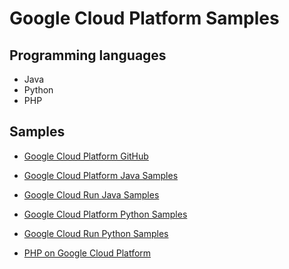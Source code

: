 # Google Cloud Platform Samples
	
## Programming languages
* Java
* Python
* PHP

## Samples
- [Google Cloud Platform GitHub](https://github.com/GoogleCloudPlatform)

- [Google Cloud Platform Java Samples](https://github.com/GoogleCloudPlatform/java-docs-samples)

- [Google Cloud Run Java Samples](https://github.com/GoogleCloudPlatform/java-docs-samples/tree/master/run)

- [Google Cloud Platform Python Samples](https://github.com/GoogleCloudPlatform/python-docs-samples)

- [Google Cloud Run Python Samples](https://github.com/GoogleCloudPlatform/python-docs-samples/tree/master/run)

- [PHP on Google Cloud Platform](https://github.com/GoogleCloudPlatform/getting-started-php)